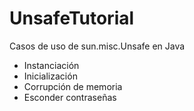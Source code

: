 # UnsafeTutorial
Casos de uso de sun.misc.Unsafe en Java

+ Instanciación
+ Inicialización
+ Corrupción de memoria
+ Esconder contraseñas
